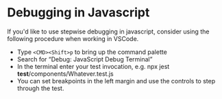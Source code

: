 # Debugging in Javascript

If you'd like to use stepwise debugging in javascript, consider using the following procedure when working in VSCode.

* Type `<CMD><Shift>p` to bring up the command palette
* Search for “Debug: JavaScript Debug Terminal”
* In the terminal enter your test invocation, e.g. npx jest __test__/components/Whatever.test.js
* You can set breakpoints in the left margin and use the controls to step through the test.
